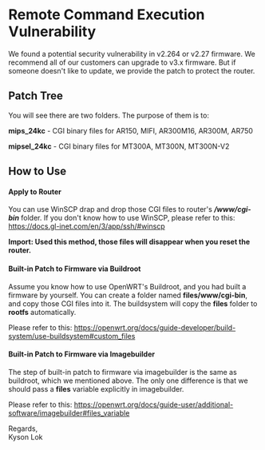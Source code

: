Remote Command Execution Vulnerability  
======================================  

We found a potential security vulnerability in v2.264 or v2.27 firmware. We recommend all of our customers can upgrade to v3.x firmware. But if someone doesn't like to update, we provide the patch to protect the router.  

Patch Tree  
----------  

You will see there are two folders. The purpose of them is to: 

**mips_24kc** - CGI binary files for AR150, MIFI, AR300M16, AR300M, AR750  

**mipsel_24kc** - CGI binary files for MT300A, MT300N, MT300N-V2  

How to Use  
----------  

#### Apply to Router  

You can use WinSCP drap and drop those CGI files to router's ***/www/cgi-bin*** folder. If you don't know how to use WinSCP, please refer to this: <https://docs.gl-inet.com/en/3/app/ssh/#winscp>  

**Import: Used this method, those files will disappear when you reset the router.**  

#### Built-in Patch to Firmware via Buildroot  

Assume you know how to use OpenWRT's Buildroot, and you had built a firmware by yourself. You can create a folder named **files/www/cgi-bin**, and copy those CGI files into it. The buildsystem will copy the **files** folder to **rootfs** automatically. 

Please refer to this: <https://openwrt.org/docs/guide-developer/build-system/use-buildsystem#custom_files>  

#### Built-in Patch to Firmware via Imagebuilder  

The step of built-in patch to firmware via imagebuilder is the same as buildroot, which we mentioned above. The only one difference is that we should pass a **files** variable explicitly in imagebuilder.

Please refer to this: <https://openwrt.org/docs/guide-user/additional-software/imagebuilder#files_variable>  

Regards,  
Kyson Lok
